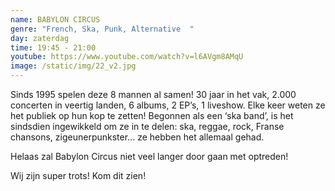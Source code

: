```yaml
---
name: BABYLON CIRCUS
genre: "French, Ska, Punk, Alternative  "
day: zaterdag
time: 19:45 - 21:00
youtube: https://www.youtube.com/watch?v=l6AVgm8AMqU
image: /static/img/22_v2.jpg
---
```

Sinds 1995 spelen deze 8 mannen al samen! 30 jaar in het vak, 2.000 concerten in veertig landen, 6 albums, 2 EP’s, 1 liveshow. Elke keer weten ze het publiek op hun kop te zetten!
Begonnen als een ‘ska band’, is het sindsdien ingewikkeld om ze in te delen: ska, reggae, rock, Franse chansons, zigeunerpunkster... ze hebben het allemaal gehad.

Helaas zal Babylon Circus niet veel langer door gaan met optreden!

Wij zijn super trots! Kom dit zien!